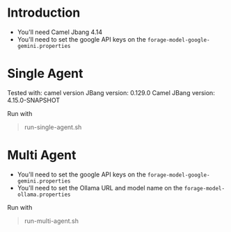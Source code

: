# Introduction

- You'll need Camel Jbang 4.14
- You'll need to set the google API keys on the `forage-model-google-gemini.properties`

# Single Agent

Tested with:
    camel version
    JBang version: 0.129.0
    Camel JBang version: 4.15.0-SNAPSHOT

Run with
> run-single-agent.sh

# Multi Agent

- You'll need to set the google API keys on the `forage-model-google-gemini.properties`
- You'll need to set the Ollama URL and model name on the `forage-model-ollama.properties`


Run with
> run-multi-agent.sh
